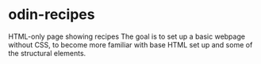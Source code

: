 # odin-recipes
HTML-only page showing recipes
The goal is to set up a basic webpage without CSS, to become more familiar with base HTML set up and some of the structural elements.